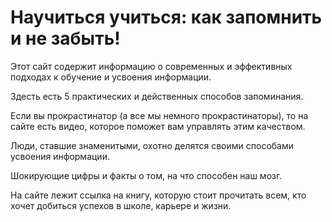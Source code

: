 # Научиться учиться: как запомнить и не забыть!

Этот сайт содержит информацию о современных и эффективных подходах к обучение и усвоения информации.

Здесть есть 5 практических и действенных способов запоминания.

Если вы прокрастинатор (а все мы немного прокрастинаторы), то на сайте есть видео, которое поможет вам управлять этим качеством. 

Люди, ставшие знаменитыми, охотно делятся своими способами усвоения информации. 

Шокирующие цифры и факты о том, на что способен наш мозг. 

На сайте лежит ссылка на книгу, которую стоит прочитать всем, кто хочет добиться успехов в школе, карьере и жизни.

